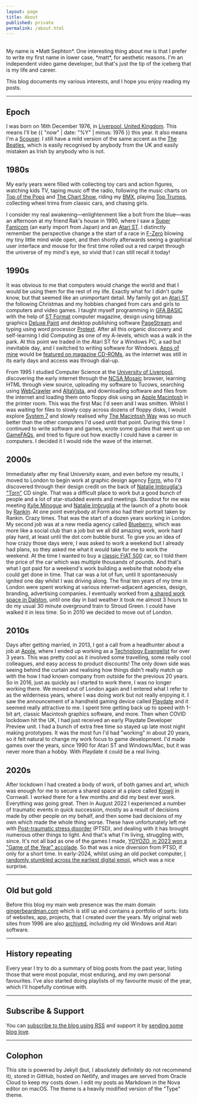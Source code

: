 ```yaml
---
layout: page
title: About
published: private
permalink: /about.html
---
```


<br>
My name is *Matt Sephton*. One interesting thing about me is that I prefer to write my first name in lower case, *matt*, for aesthetic reasons. I'm an independent video game developer, but that's just the tip of the iceberg that is my life and career.

This blog documents my various interests, and I hope you enjoy reading my posts.

----

## Epoch

I was born on 16th December 1976, in [Liverpool, United Kingdom](https://en.wikipedia.org/wiki/Liverpool). This means I'll be {{ "now" | date: "%Y" | minus: 1976 }} this year. It also means I'm a [Scouser](https://en.wikipedia.org/wiki/Scouse). I still have a mild version of the same accent as the [The Beatles](https://en.wikipedia.org/wiki/The_Beatles), which is easily recognised by anybody from the UK and easily mistaken as Irish by anybody who is not.

## 1980s

My early years were filled with collecting toy cars and action figures, watching kids TV, taping music off the radio, following the music charts on [Top of the Pops](https://en.wikipedia.org/wiki/Top_of_the_Pops) and [The Chart Show](https://en.wikipedia.org/wiki/The_Chart_Show), riding my [BMX](https://en.wikipedia.org/wiki/Puch#Puch_BMX), playing [Top Trumps](https://en.wikipedia.org/wiki/Top_Trumps), collecting wheel trims from classic cars, and chasing girls.

I consider my real awakening—enlightenment like a bolt from the blue—was an afternoon at my friend Rak's house in 1990, where I saw a [Super Famicom](https://en.wikipedia.org/wiki/Super_Famicom) (an early import from Japan) and an [Atari ST](https://en.wikipedia.org/wiki/Atari_ST). I distinctly remember the perspective change a the start of a race in [F-Zero](https://en.wikipedia.org/wiki/F-Zero_(video_game)) blowing my tiny little mind wide open, and then shortly afterwards seeing a graphical user interface and mouse for the first time rolled out a red carpet through the universe of my mind's eye, so vivid that I can still recall it today!

## 1990s

It was obvious to me that computers would change the world and that I would be using them for the rest of my life. Exactly what for I didn't quite know, but that seemed like an unimportant detail. My family got an [Atari ST](https://en.wikipedia.org/wiki/Atari_ST) the following Christmas and my hobbies changed from cars and girls to computers and video games. I taught myself programming in [GFA BASIC](https://en.wikipedia.org/wiki/GFA_BASIC) with the help of [ST Format](https://en.wikipedia.org/wiki/ST_Format) computer magazine, design using bitmap graphics [Deluxe Paint](https://en.wikipedia.org/wiki/Deluxe_Paint#Atari_ST) and desktop publishing software [PageStream](https://en.wikipedia.org/wiki/PageStream) and typing using word processor [Protext](https://en.wikipedia.org/wiki/Protext_(Arnor)). After all this organic discovery and self-learning I did Computing as one of my A-levels, which was a walk in the park. At this point we traded in the Atari ST for a Windows PC, a sad but inevitable day, and I switched to writing software for Windows. [Apps of mine](https://www.gingerbeardman.com/archive/tektonix/) would be [featured on magazine CD-ROMs](https://www.gingerbeardman.com/archive/tektonix/featured.htm), as the internet was still in its early days and access was through dial-up.

From 1995 I studied Computer Science at the [University of Liverpool](https://www.csc.liv.ac.uk), discovering the early internet through the [NCSA Mosaic](https://en.wikipedia.org/wiki/NCSA_Mosaic) browser, learning HTML through view source, uploading my software to Tucows, searching using [WebCrawler](https://en.wikipedia.org/wiki/WebCrawler) and [AltaVista](https://en.wikipedia.org/wiki/AltaVista), and downloading software and files from the internet and loading them onto floppy disk using an [Apple Macintosh](https://en.wikipedia.org/wiki/Mac_(computer)) in the printer room. This was the first Mac I'd seen and I was smitten. Whilst I was waiting for files to slowly copy across dozens of floppy disks, I would explore [System 7](https://en.wikipedia.org/wiki/System_7) and slowly realised why [The Macintosh Way](https://en.wikipedia.org/wiki/The_Macintosh_Way) was so much better than the other computers I'd used until that point. During this time I continued to write software and games, wrote some guides that went up on [GameFAQs](https://www.gamefaqs.com), and tried to figure out how exactly I could have a career in computers. I decided it I would ride the wave of the internet.

## 2000s

Immediately after my final University exam, and even before my results, I moved to London to begin work at graphic design agency [Form](https://www.form.uk.com), who I'd discovered through their design credit on the back of [Natalie Imbruglia's "Torn"](https://en.wikipedia.org/wiki/Torn_(Natalie_Imbruglia)) CD single. That was a difficult place to work but a good bunch of people and a lot of star-studded events and meetings. Standout for me was meeting [Kylie Minogue](https://en.wikipedia.org/wiki/Kylie_Minogue) and [Natalie Imbruglia](https://en.wikipedia.org/wiki/Natalie_Imbruglia) at the launch of a photo book by [Rankin](https://en.wikipedia.org/wiki/Rankin). At one point everybody at Form also had their portrait taken by Rankin. Crazy times. That was the start of a dozen years working in London. My second job was at a new media agency called [Blueberry](https://www.campaignlive.co.uk/search/articles?KeyWords=blueberry.net), which was more like a social club than a job but we all did amazing work, work hard play hard, at least until the dot com bubble burst. To give you an idea of how crazy those days were, I was asked to work a weekend but I already had plans, so they asked me what it would take for me to work the weekend. At the time I wanted to buy a [classic FIAT 500](https://en.wikipedia.org/wiki/Fiat_500#500_L_or_Lusso_(1968—1972)) car, so I told them the price of the car which was multiple thousands of pounds. And that's what I got paid for a weekend's work building a website that nobody else could get done in time. That car was a lot of fun, until it spontaneously ignited one day whilst I was driving along. The final ten years of my time in London were spent working at various internet-adjacent agencies, design, branding, advertising companies. I eventually worked from [a shared work space in Dalston](https://hirespace.com/Spaces/London/191103/Dalston-Roofpark/FH3/Pop-Up), until one day in bad weather it took me almost 3 hours to do my usual 30 minute overground train to Stroud Green. I could have walked it in less time. So in 2010 we decided to move out of London.

## 2010s

Days after getting married, in 2013, I got a call from a headhunter about a job at [Apple](https://www.apple.com/uk/), where I ended up working as a [Technology Evangelist](https://www.linkedin.com/in/mattsephton/) for over 3 years. This was pretty cool as it involved some travelling, some really cool colleagues, and easy access to product discounts! The only down side was seeing behind the curtain and realising how things didn't really match up with the how I had known company from outside for the previous 20 years. So in 2016, just as quickly as I started to work there, I was no longer working there. We moved out of London again and I entered what I refer to as the wilderness years, where I was doing work but not really enjoying it. I saw the announcement of a handheld gaming device called [Playdate](https://play.date) and it seemed really attractive to me. I spent time getting back up to speed with 1-bit art, classic Macintosh graphics software, and more. Then when COVID lockdown hit the UK, I had just received an early Playdate Developer Preview unit. I had a bunch of extra free time so stayed up late most night making prototypes. It was the most fun I'd had "working" in about 20 years, so it felt natural to change my work focus to game development. I'd made games over the years, since 1990 for Atari ST and Windows/Mac, but it was never more than a hobby. With Playdate it could be a real living.

## 2020s

After lockdown I had created a body of work, of both games and art, which was enough for me to secure a shared space at a place called [Krowji](https://www.krowji.org.uk) in Cornwall. I worked there for a few months and did my best ever work. Everything was going great. Then in August 2022 I experienced a number of traumatic events in quick succession, mostly as a result of decisions made by other people on my behalf, and then some bad decisions of my own which made the whole thing worse. These have unfortunately left me with [Post-traumatic stress disorder](https://en.wikipedia.org/wiki/Post-traumatic_stress_disorder) (PTSD), and dealing with it has brought numerous other things to light. And that's what I'm living, struggling with, since. It's not all bad as one of the games I made, [YOYOZO, in 2023 won a "Game of the Year" accolade](/2023/11/21/yoyozo-how-i-made-a-playdate-game-in-39kb/). So that was a nice diversion from PTSD, if only for a short time. In early-2024, whilst using an old pocket computer, [I randomly stumbled across the earliest digital emoji](/2024/05/10/emoji-history-the-missing-years/), which was a nice surprise.

----

## Old but gold

Before this blog my main web presence was the main domain [gingerbeardman.com](https://www.gingerbeardman.com) which is still up and contains a portfolio of sorts: lists of websites, app, projects, that I created over the years. My original web sites from 1996 are also [archived](https://www.gingerbeardman.com/archive/), including my old Windows and Atari software.

----

## History repeating

Every year I try to do a summary of blog posts from the past year, listing those that were most popular, most enduring, and my own personal favourites. I've also started doing playlists of my favourite music of the year, which I'll hopefully continue with.

----

## Subscribe & Support

You can [subscribe to the blog using RSS](/feed.xml) and support it by [sending some blog love](/support).

----

## Colophon

This site is powered by Jekyll (but, I absolutely definitely do not recommend it), stored in GitHub, hosted on Netlify, and images are served from Oracle Cloud to keep my costs down. I edit my posts as Markdown in the Nova editor on macOS. The theme is a heavily modified version of the "Type" theme.
